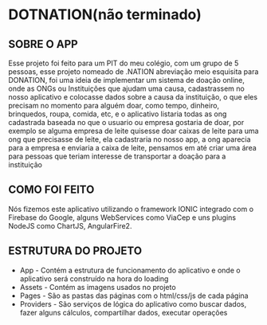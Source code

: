 # DOTNATION(não terminado)

## **SOBRE O APP**

Esse projeto foi feito para um PIT do meu colégio, com um grupo de 5 pessoas, esse projeto nomeado de .NATION abreviação meio esquisita para DONATION, foi uma ideia de implementar um sistema de doação online, onde as ONGs ou Instituições que ajudam uma causa, cadastrassem no nosso aplicativo e colocasse dados sobre a causa da instituição, o que eles precisam no momento para alguém doar, como tempo, dinheiro, brinquedos, roupa, comida, etc, e o aplicativo listaria todas as ong cadastrada baseada no que o usuario ou empresa gostaria de doar, por exemplo se alguma empresa de leite quisesse doar caixas de leite para uma ong que precisasse de leite, ela cadastraria no nosso app, a ong aparecia para a empresa e enviaria a caixa de leite, pensamos em até criar uma área para pessoas que teriam interesse de transportar a doação para a instituição

## **COMO FOI FEITO**

Nós fizemos este aplicativo utilizando o framework IONIC integrado com o Firebase do Google, alguns WebServices como ViaCep e uns plugins NodeJS como ChartJS, AngularFire2.

## **ESTRUTURA DO PROJETO**
- App - Contém a estrutura de funcionamento do aplicativo e onde o aplicativo será construído na hora do loading
- Assets - Contém as imagens usados no projeto
- Pages - São as pastas das páginas com o html/css/js de cada página
- Providers - São serviços de lógica do aplicativo como buscar dados, fazer alguns cálculos, compartilhar dados, executar operações
